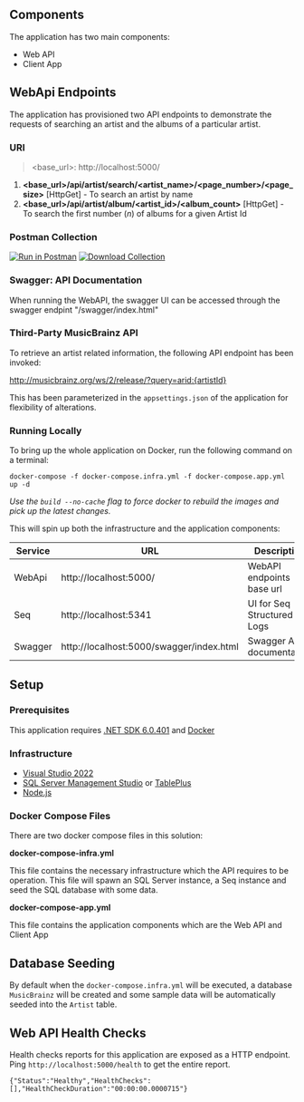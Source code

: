 ## Components
The application has two main components:
- Web API
- Client App

## WebApi Endpoints
The application has provisioned two API endpoints to demonstrate the requests of searching an artist and the albums of a particular artist.


### URI

> <base_url>: http://localhost:5000/

1. **<base_url>/api/artist/search/<artist_name>/<page_number>/<page_size>** [HttpGet] - To search an artist by name
2. **<base_url>/api/artist/album/<artist_id>/<album_count>** [HttpGet] - To search the first number (_n_) of albums for a given Artist Id

### Postman Collection
[![Run in Postman](https://run.pstmn.io/button.svg)](https://www.getpostman.com/collections/7113d8043b7e6062ca7e)  [![Download Collection](https://heremaps.github.io/postman-collections/img/download.svg)](../../raw/main/MusicBrainz-API-Collection.postman_collection)

### Swagger: API Documentation
When running the WebAPI, the swagger UI can be accessed through the swagger endpint "/swagger/index.html"

### Third-Party MusicBrainz API
To retrieve an artist related information, the following API endpoint has been invoked:

http://musicbrainz.org/ws/2/release/?query=arid:{artistId}

This has been parameterized in the `appsettings.json` of the application for flexibility of alterations.

### Running Locally
To bring up the whole application on Docker, run the following command on a terminal:

```docker-compose -f docker-compose.infra.yml -f docker-compose.app.yml up -d```

_Use the `build --no-cache` flag to force docker to rebuild the images and pick up the latest changes._

This will spin up both the infrastructure and the application components:

|Service   | URL  | Description |
|---|---|---|
| WebApi | http://localhost:5000/ | WebAPI endpoints base url |
| Seq |http://localhost:5341 | UI for Seq Structured Logs |
|Swagger|http://localhost:5000/swagger/index.html|Swagger API documentation|

## Setup
### Prerequisites
This application requires [.NET SDK 6.0.401](https://dotnet.microsoft.com/download/dotnet/6.0) and [Docker](https://docs.docker.com/get-docker/)

### Infrastructure
- [Visual Studio 2022](https://www.google.com/url?sa=t&rct=j&q=&esrc=s&source=web&cd=&cad=rja&uact=8&ved=2ahUKEwjjsqfbl5_7AhW6QEEAHXN_DzwQFnoECAkQAQ&url=https%3A%2F%2Fvisualstudio.microsoft.com%2Fvs%2F&usg=AOvVaw3y33DZLP-l6Snd4UKTRO38)
- [SQL Server Management Studio](https://www.google.com/url?sa=t&rct=j&q=&esrc=s&source=web&cd=&cad=rja&uact=8&ved=2ahUKEwiA45Lul5_7AhV_QEEAHeyaDWEQFnoECAkQAQ&url=https%3A%2F%2Flearn.microsoft.com%2Fen-us%2Fsql%2Fssms%2Fdownload-sql-server-management-studio-ssms&usg=AOvVaw0TPW4X7tQpP06G9E4MhgHo) or [TablePlus](https://www.google.com/url?sa=t&rct=j&q=&esrc=s&source=web&cd=&cad=rja&uact=8&ved=2ahUKEwiI85jll5_7AhXJWMAKHWLkDI8QFnoECBEQAQ&url=https%3A%2F%2Ftableplus.com%2F&usg=AOvVaw2dp9FCTlTEcO-V0CiNSE8M)
- [Node.js](https://www.google.com/url?sa=t&rct=j&q=&esrc=s&source=web&cd=&cad=rja&uact=8&ved=2ahUKEwiazqL1l5_7AhVPZMAKHbJgB9AQFnoECBcQAQ&url=https%3A%2F%2Fnodejs.org%2F&usg=AOvVaw1tY2p-vJFWJmxWlq4sTxCn) 

### Docker Compose Files
There are two docker compose files in this solution:

**docker-compose-infra.yml**

This file contains the necessary infrastructure which the API requires to be operation. This file will spawn an SQL Server instance, a Seq instance and seed the SQL database with some data.

**docker-compose-app.yml**

This file contains the application components which are the Web API and Client App

## Database Seeding
By default when the `docker-compose.infra.yml` will be executed, a database `MusicBrainz` will be created and some sample data will be automatically seeded into the `Artist` table.

## Web API Health Checks
Health checks reports for this application are exposed as a HTTP endpoint. Ping `http://localhost:5000/health` to get the entire report.

````{"Status":"Healthy","HealthChecks":[],"HealthCheckDuration":"00:00:00.0000715"}````

